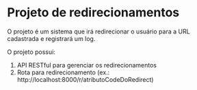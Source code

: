 # Projeto de redirecionamentos
O projeto é um sistema que irá redirecionar o usuário para a URL cadastrada e registrará um log.

O projeto possui:
1. API RESTful para gerenciar os redirecionamentos
2. Rota para redirecionamento (ex.: http://localhost:8000/r/atributoCodeDoRedirect)
